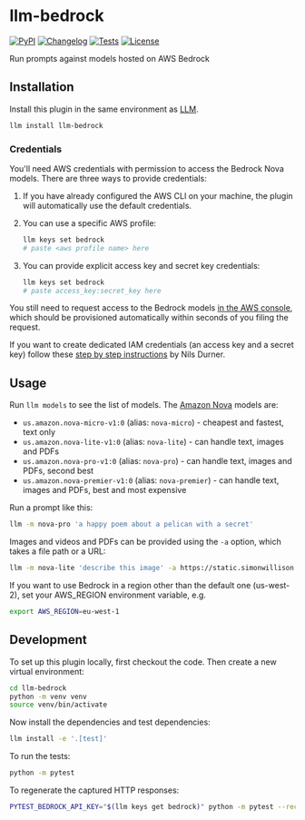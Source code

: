 # llm-bedrock

[![PyPI](https://img.shields.io/pypi/v/llm-bedrock.svg)](https://pypi.org/project/llm-bedrock/)
[![Changelog](https://img.shields.io/github/v/release/simonw/llm-bedrock?include_prereleases&label=changelog)](https://github.com/simonw/llm-bedrock/releases)
[![Tests](https://github.com/simonw/llm-bedrock/actions/workflows/test.yml/badge.svg)](https://github.com/simonw/llm-bedrock/actions/workflows/test.yml)
[![License](https://img.shields.io/badge/license-Apache%202.0-blue.svg)](https://github.com/simonw/llm-bedrock/blob/main/LICENSE)

Run prompts against models hosted on AWS Bedrock

## Installation

Install this plugin in the same environment as [LLM](https://llm.datasette.io/).
```bash
llm install llm-bedrock
```

### Credentials

You'll need AWS credentials with permission to access the Bedrock Nova models. There are three ways to provide credentials:

1. If you have already configured the AWS CLI on your machine, the plugin will automatically use the default credentials.

2. You can use a specific AWS profile:
   ```bash
   llm keys set bedrock
   # paste <aws profile name> here
   ```

3. You can provide explicit access key and secret key credentials:
   ```bash
   llm keys set bedrock
   # paste access_key:secret_key here
   ```

You still need to request access to the Bedrock models [in the AWS console](https://us-west-2.console.aws.amazon.com/bedrock/home?region=us-west-2#/), which should be provisioned automatically within seconds of you filing the request.

If you want to create dedicated IAM credentials (an access key and a secret key) follow these [step by step instructions](https://ndurner.github.io/amazon-nova) by Nils Durner.

## Usage

Run `llm models` to see the list of models. The [Amazon Nova](https://aws.amazon.com/blogs/aws/introducing-amazon-nova-frontier-intelligence-and-industry-leading-price-performance/) models are:

- `us.amazon.nova-micro-v1:0` (alias: `nova-micro`) - cheapest and fastest, text only
- `us.amazon.nova-lite-v1:0` (alias: `nova-lite`) - can handle text, images and PDFs
- `us.amazon.nova-pro-v1:0` (alias: `nova-pro`) - can handle text, images and PDFs, second best
- `us.amazon.nova-premier-v1:0` (alias: `nova-premier`) - can handle text, images and PDFs, best and most expensive

Run a prompt like this:

```bash
llm -m nova-pro 'a happy poem about a pelican with a secret'
```
Images and videos and PDFs can be provided using the `-a` option, which takes a file path or a URL:

```bash
llm -m nova-lite 'describe this image' -a https://static.simonwillison.net/static/2024/pelicans.jpg
```

If you want to use Bedrock in a region other than the default one (us-west-2), set your AWS_REGION environment variable, e.g.

```bash
export AWS_REGION=eu-west-1
```

## Development

To set up this plugin locally, first checkout the code. Then create a new virtual environment:
```bash
cd llm-bedrock
python -m venv venv
source venv/bin/activate
```
Now install the dependencies and test dependencies:
```bash
llm install -e '.[test]'
```
To run the tests:
```bash
python -m pytest
```
To regenerate the captured HTTP responses:
```bash
PYTEST_BEDROCK_API_KEY="$(llm keys get bedrock)" python -m pytest --record-mode all
```

